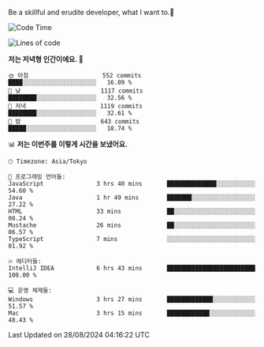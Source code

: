 Be a skillful and erudite developer, what I want to.👶

<!--START_SECTION:waka-->
![Code Time](http://img.shields.io/badge/Code%20Time-1%2C199%20hrs%2057%20mins-blue)

![Lines of code](https://img.shields.io/badge/%EC%A0%80%EB%8A%94%20%EC%97%AC%ED%83%9C%EA%B9%8C%EC%A7%80%20-2.7%20million%20%EC%A4%84%EC%9D%98%20%EC%BD%94%EB%93%9C%EB%A5%BC%20%EC%9E%91%EC%84%B1%ED%96%88%EC%96%B4%EC%9A%94.-blue)

**저는 저녁형 인간이에요. 🦉** 

```text
🌞 아침                     552 commits         ████░░░░░░░░░░░░░░░░░░░░░   16.09 % 
🌆 낮　                     1117 commits        ████████░░░░░░░░░░░░░░░░░   32.56 % 
🌃 저녁                     1119 commits        ████████░░░░░░░░░░░░░░░░░   32.61 % 
🌙 밤　                     643 commits         █████░░░░░░░░░░░░░░░░░░░░   18.74 % 
```


📊 **저는 이번주를 이렇게 시간을 보냈어요.** 

```text
🕑︎ Timezone: Asia/Tokyo

💬 프로그래밍 언어들: 
JavaScript               3 hrs 40 mins       ██████████████░░░░░░░░░░░   54.60 % 
Java                     1 hr 49 mins        ███████░░░░░░░░░░░░░░░░░░   27.22 % 
HTML                     33 mins             ██░░░░░░░░░░░░░░░░░░░░░░░   08.24 % 
Mustache                 26 mins             ██░░░░░░░░░░░░░░░░░░░░░░░   06.57 % 
TypeScript               7 mins              ░░░░░░░░░░░░░░░░░░░░░░░░░   01.92 % 

🔥 에디터들: 
IntelliJ IDEA            6 hrs 43 mins       █████████████████████████   100.00 % 

💻 운영 체제들: 
Windows                  3 hrs 27 mins       █████████████░░░░░░░░░░░░   51.57 % 
Mac                      3 hrs 15 mins       ████████████░░░░░░░░░░░░░   48.43 % 
```


 Last Updated on 28/08/2024 04:16:22 UTC
<!--END_SECTION:waka-->
